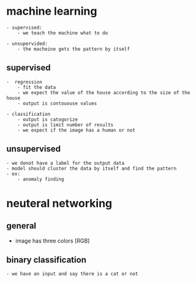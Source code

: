 # machine learning 
    - supervised:
        - we teach the machine what to do 

    - unsupervided:
        - the macheine gets the pattern by itself 

## supervised
    -  regression
        - fit the data 
        - we expect the value of the house according to the size of the house
        - output is contououse values 

    - classification
        - output is catogorize 
        - output is limit number of results 
        - we expect if the image has a human or not  

## unsupervised 
    - we donot have a label for the output data  
    - model should cluster the data by itself and find the pattern 
    - ex:
        - anomaly finding  

# neuteral networking 

## general 
- image has three colors [RGB]

## binary classification 
    - we have an input and say there is a cat or not  